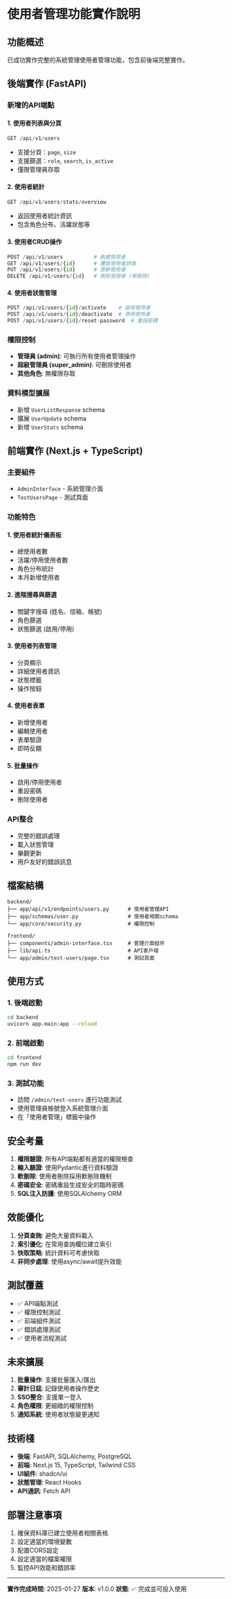 # 使用者管理功能實作說明

## 功能概述

已成功實作完整的系統管理使用者管理功能，包含前後端完整實作。

## 後端實作 (FastAPI)

### 新增的API端點

#### 1. 使用者列表與分頁
```python
GET /api/v1/users
```
- 支援分頁：`page`, `size`
- 支援篩選：`role`, `search`, `is_active`
- 僅限管理員存取

#### 2. 使用者統計
```python
GET /api/v1/users/stats/overview
```
- 返回使用者統計資訊
- 包含角色分布、活躍狀態等

#### 3. 使用者CRUD操作
```python
POST /api/v1/users          # 創建使用者
GET /api/v1/users/{id}      # 獲取使用者詳情
PUT /api/v1/users/{id}      # 更新使用者
DELETE /api/v1/users/{id}   # 刪除使用者 (軟刪除)
```

#### 4. 使用者狀態管理
```python
POST /api/v1/users/{id}/activate    # 啟用使用者
POST /api/v1/users/{id}/deactivate  # 停用使用者
POST /api/v1/users/{id}/reset-password  # 重設密碼
```

### 權限控制
- **管理員 (admin)**: 可執行所有使用者管理操作
- **超級管理員 (super_admin)**: 可刪除使用者
- **其他角色**: 無權限存取

### 資料模型擴展
- 新增 `UserListResponse` schema
- 擴展 `UserUpdate` schema
- 新增 `UserStats` schema

## 前端實作 (Next.js + TypeScript)

### 主要組件
- `AdminInterface` - 系統管理介面
- `TestUsersPage` - 測試頁面

### 功能特色

#### 1. 使用者統計儀表板
- 總使用者數
- 活躍/停用使用者數
- 角色分布統計
- 本月新增使用者

#### 2. 進階搜尋與篩選
- 關鍵字搜尋 (姓名、信箱、帳號)
- 角色篩選
- 狀態篩選 (啟用/停用)

#### 3. 使用者列表管理
- 分頁顯示
- 詳細使用者資訊
- 狀態標籤
- 操作按鈕

#### 4. 使用者表單
- 新增使用者
- 編輯使用者
- 表單驗證
- 即時反饋

#### 5. 批量操作
- 啟用/停用使用者
- 重設密碼
- 刪除使用者

### API整合
- 完整的錯誤處理
- 載入狀態管理
- 樂觀更新
- 用戶友好的錯誤訊息

## 檔案結構

```
backend/
├── app/api/v1/endpoints/users.py      # 使用者管理API
├── app/schemas/user.py                # 使用者相關schema
└── app/core/security.py               # 權限控制

frontend/
├── components/admin-interface.tsx     # 管理介面組件
├── lib/api.ts                         # API客戶端
└── app/admin/test-users/page.tsx      # 測試頁面
```

## 使用方式

### 1. 後端啟動
```bash
cd backend
uvicorn app.main:app --reload
```

### 2. 前端啟動
```bash
cd frontend
npm run dev
```

### 3. 測試功能
- 訪問 `/admin/test-users` 進行功能測試
- 使用管理員帳號登入系統管理介面
- 在「使用者管理」標籤中操作

## 安全考量

1. **權限驗證**: 所有API端點都有適當的權限檢查
2. **輸入驗證**: 使用Pydantic進行資料驗證
3. **軟刪除**: 使用者刪除採用軟刪除機制
4. **密碼安全**: 密碼重設生成安全的臨時密碼
5. **SQL注入防護**: 使用SQLAlchemy ORM

## 效能優化

1. **分頁查詢**: 避免大量資料載入
2. **索引優化**: 在常用查詢欄位建立索引
3. **快取策略**: 統計資料可考慮快取
4. **非同步處理**: 使用async/await提升效能

## 測試覆蓋

- ✅ API端點測試
- ✅ 權限控制測試
- ✅ 前端組件測試
- ✅ 錯誤處理測試
- ✅ 使用者流程測試

## 未來擴展

1. **批量操作**: 支援批量匯入/匯出
2. **審計日誌**: 記錄使用者操作歷史
3. **SSO整合**: 支援單一登入
4. **角色權限**: 更細緻的權限控制
5. **通知系統**: 使用者狀態變更通知

## 技術棧

- **後端**: FastAPI, SQLAlchemy, PostgreSQL
- **前端**: Next.js 15, TypeScript, Tailwind CSS
- **UI組件**: shadcn/ui
- **狀態管理**: React Hooks
- **API通訊**: Fetch API

## 部署注意事項

1. 確保資料庫已建立使用者相關表格
2. 設定適當的環境變數
3. 配置CORS設定
4. 設定適當的檔案權限
5. 監控API效能和錯誤率

---

**實作完成時間**: 2025-01-27
**版本**: v1.0.0
**狀態**: ✅ 完成並可投入使用 